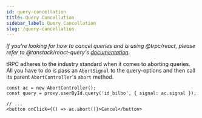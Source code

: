 ```yaml
---
id: query-cancellation
title: Query Cancellation
sidebar_label: Query Cancellation
slug: /query-cancellation
---
```


_If you're looking for how to cancel queries and is using @trpc/react, please refer to @tanstack/react-query's [documentation](https://tanstack.com/query/v4/docs/guides/query-cancellation?from=reactQueryV3&original=https://react-query-v3.tanstack.com/guides/query-cancellation#manual-cancellation)._

tRPC adheres to the industry standard when it comes to aborting queries. All you have to do is pass an `AbortSignal` to the query-options and then call its parent `AbortController`'s `abort` method.

```tsx title='client.ts'
const ac = new AbortController();
const query = proxy.userById.query('id_bilbo', { signal: ac.signal });

// ...
<button onClick={() => ac.abort()}>Cancel</button>
```
